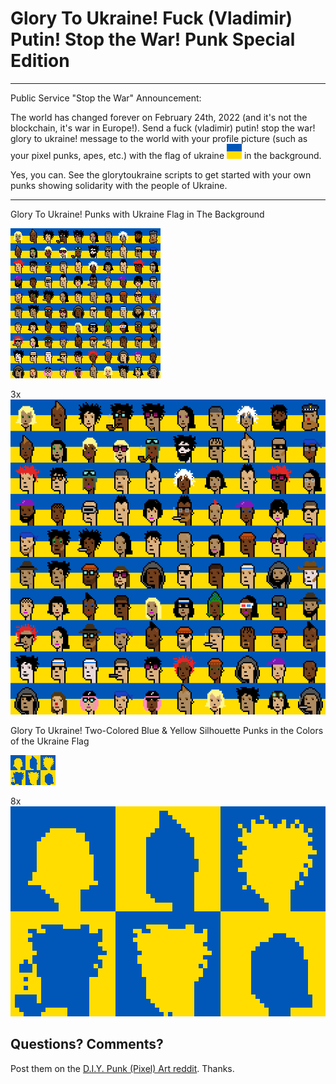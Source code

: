 # Glory To Ukraine! Fuck (Vladimir) Putin! Stop the War! Punk Special Edition


---

Public Service "Stop the War" Announcement:

The world has changed forever on February 24th, 2022 (and it's not the blockchain, it's war in Europe!). Send a fuck (vladimir) putin! stop the war! glory to ukraine! message to the world with your profile picture (such as your pixel punks, apes, etc.) with the
flag of ukraine ![](i/flag.png) in the background.

Yes, you can. See the glorytoukraine scripts to get started with your own punks showing solidarity with the people of Ukraine.

---


Glory To Ukraine! Punks with Ukraine Flag in The Background


![](i/glorytoukrainepunks.png)

3x <br> ![](i/glorytoukrainepunks@3x.png)



Glory To Ukraine! Two-Colored Blue & Yellow Silhouette Punks in the Colors of the Ukraine Flag


![](i/glorytoukrainepunks-silhouette.png)

8x <br> ![](i/glorytoukrainepunks-silhouette@8x.png)




## Questions? Comments?

Post them on the [D.I.Y. Punk (Pixel) Art reddit](https://old.reddit.com/r/DIYPunkArt). Thanks.

